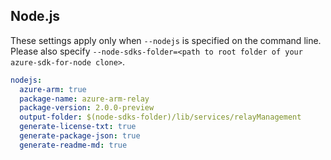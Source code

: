 ## Node.js

These settings apply only when `--nodejs` is specified on the command line.
Please also specify `--node-sdks-folder=<path to root folder of your azure-sdk-for-node clone>`.

``` yaml $(nodejs)
nodejs:
  azure-arm: true
  package-name: azure-arm-relay
  package-version: 2.0.0-preview
  output-folder: $(node-sdks-folder)/lib/services/relayManagement
  generate-license-txt: true
  generate-package-json: true
  generate-readme-md: true
```
